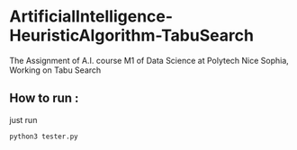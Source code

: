# ArtificialIntelligence-HeuristicAlgorithm-TabuSearch
The Assignment of A.I. course M1 of Data Science at Polytech Nice Sophia, Working on Tabu Search


## How to run :

just run 

```
python3 tester.py
```
